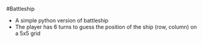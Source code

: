 #Battleship
* A simple python version of battleship
* The player has 6 turns to guess the position of the ship (row, column) on a 5x5 grid
